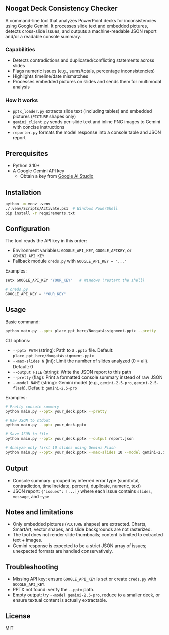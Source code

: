 ## Noogat Deck Consistency Checker

A command-line tool that analyzes PowerPoint decks for inconsistencies using Google Gemini. It processes slide text and embedded pictures, detects cross-slide issues, and outputs a machine-readable JSON report and/or a readable console summary.

### Capabilities
- Detects contradictions and duplicated/conflicting statements across slides
- Flags numeric issues (e.g., sums/totals, percentage inconsistencies)
- Highlights timeline/date mismatches
- Processes embedded pictures on slides and sends them for multimodal analysis

### How it works
- `pptx_loader.py` extracts slide text (including tables) and embedded pictures (`PICTURE` shapes only)
- `gemini_client.py` sends per-slide text and inline PNG images to Gemini with concise instructions
- `reporter.py` formats the model response into a console table and JSON report

## Prerequisites
- Python 3.10+
- A Google Gemini API key
  - Obtain a key from [Google AI Studio](https://aistudio.google.com/app/apikey)

## Installation
```bash
python -m venv .venv
./.venv/Scripts/Activate.ps1  # Windows PowerShell
pip install -r requirements.txt
```

## Configuration
The tool reads the API key in this order:
- Environment variables: `GOOGLE_API_KEY`, `GOOGLE_APIKEY`, or `GEMINI_API_KEY`
- Fallback module `creds.py` with `GOOGLE_API_KEY = "..."`

Examples:
```powershell
setx GOOGLE_API_KEY "YOUR_KEY"   # Windows (restart the shell)
```
```python
# creds.py
GOOGLE_API_KEY = "YOUR_KEY"
```

## Usage
Basic command:
```bash
python main.py --pptx place_ppt_here/NoogatAssignment.pptx --pretty
```

CLI options:
- `--pptx PATH` (string): Path to a `.pptx` file. Default: `place_ppt_here/NoogatAssignment.pptx`
- `--max-slides N` (int): Limit the number of slides analyzed (0 = all). Default: 0
- `--output FILE` (string): Write the JSON report to this path
- `--pretty` (flag): Print a formatted console summary instead of raw JSON
- `--model NAME` (string): Gemini model (e.g., `gemini-2.5-pro`, `gemini-2.5-flash`). Default: `gemini-2.5-pro`

Examples:
```bash
# Pretty console summary
python main.py --pptx your_deck.pptx --pretty

# Raw JSON to stdout
python main.py --pptx your_deck.pptx

# Save JSON to file
python main.py --pptx your_deck.pptx --output report.json

# Analyze only first 10 slides using Gemini Flash
python main.py --pptx your_deck.pptx --max-slides 10 --model gemini-2.5-flash
```

## Output
- Console summary: grouped by inferred error type (sum/total, contradiction, timeline/date, percent, duplicate, numeric, text)
- JSON report: `{"issues": [...]}` where each issue contains `slides`, `message`, and `type`

## Notes and limitations
- Only embedded pictures (`PICTURE` shapes) are extracted. Charts, SmartArt, vector shapes, and slide backgrounds are not rasterized.
- The tool does not render slide thumbnails; content is limited to extracted text + images.
- Gemini response is expected to be a strict JSON array of issues; unexpected formats are handled conservatively.

## Troubleshooting
- Missing API key: ensure `GOOGLE_API_KEY` is set or create `creds.py` with `GOOGLE_API_KEY`.
- PPTX not found: verify the `--pptx` path.
- Empty output: try `--model gemini-2.5-pro`, reduce to a smaller deck, or ensure textual content is actually extractable.

## License
MIT